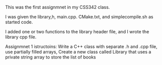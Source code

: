 This was the first assignmnet in my CSS342 class.

I was given the library,h, main.cpp. CMake.txt, and simplecompile.sh as started code.

I added one or two functions to the library header file, and I wrote the library cpp file.

Assignmnet 1 istructoins: Write a C++ class with separate .h and .cpp file, use partially 
                          filled arrays, Create a new class called Library that uses a 
                          private string array to store the list of books
